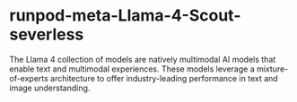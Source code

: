 # runpod-meta-Llama-4-Scout-severless
The Llama 4 collection of models are natively multimodal AI models that enable text and multimodal experiences. These models leverage a mixture-of-experts architecture to offer industry-leading performance in text and image understanding.
